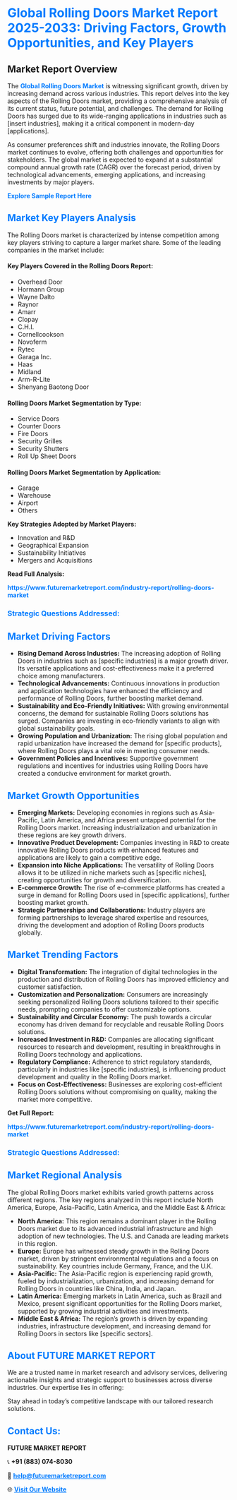 <h1 style="color: #007BFF;">Global Rolling Doors Market Report 2025-2033: Driving Factors, Growth Opportunities, and Key Players</h1>

<section id="overview">
<h2>Market Report Overview</h2>
<p>The <a href="https://www.futuremarketreport.com/industry-report/rolling-doors-market" style="color: #007BFF; text-decoration: none;"><strong>Global Rolling Doors Market</strong></a> is witnessing significant growth, driven by increasing demand across various industries. This report delves into the key aspects of the Rolling Doors market, providing a comprehensive analysis of its current status, future potential, and challenges. The demand for Rolling Doors has surged due to its wide-ranging applications in industries such as [insert industries], making it a critical component in modern-day [applications].</p>
<p>As consumer preferences shift and industries innovate, the Rolling Doors market continues to evolve, offering both challenges and opportunities for stakeholders. The global market is expected to expand at a substantial compound annual growth rate (CAGR) over the forecast period, driven by technological advancements, emerging applications, and increasing investments by major players.</p>
</section>

<section id="overview">
<p><a href="https://www.futuremarketreport.com/request-sample/reportId=56401" style="color: #007BFF; text-decoration: none;"><strong>Explore Sample Report Here</strong></a></p>
</section>

<section id="key-players">
<h2 style="color: #007BFF;">Market Key Players Analysis</h2>
<p>The Rolling Doors market is characterized by intense competition among key players striving to capture a larger market share. Some of the leading companies in the market include:</p>
<h4>Key Players Covered in the Rolling Doors Report:</h4>
<ul><li>Overhead Door</li><li>Hormann Group</li><li>Wayne Dalto</li><li>Raynor</li><li>Amarr</li><li>Clopay</li><li>C.H.I.</li><li>Cornellcookson</li><li>Novoferm</li><li>Rytec</li><li>Garaga Inc.</li><li>Haas</li><li>Midland</li><li>Arm-R-Lite</li><li>Shenyang Baotong Door</li></ul>
<h4>Rolling Doors Market Segmentation by Type:</h4>
<ul><li>Service Doors</li><li>Counter Doors</li><li>Fire Doors</li><li>Security Grilles</li><li>Security Shutters</li><li>Roll Up Sheet Doors</li></ul>

<h4>Rolling Doors Market Segmentation by Application:</h4>
<ul><li>Garage</li><li>Warehouse</li><li>Airport</li><li>Others</li></ul>
<p><strong>Key Strategies Adopted by Market Players:</strong></p>
<ul>
<li>Innovation and R&D</li>
<li>Geographical Expansion</li>
<li>Sustainability Initiatives</li>
<li>Mergers and Acquisitions</li>
</ul>
</section>

<section>
<p><strong>Read Full Analysis: </strong></p><a href="https://www.futuremarketreport.com/industry-report/rolling-doors-market" style="color: #007BFF; text-decoration: none;"><strong>https://www.futuremarketreport.com/industry-report/rolling-doors-market</strong></a>
<h3 style="color: #007BFF;">Strategic Questions Addressed:</h3>
</section>

<section id="driving-factors">
<h2 style="color: #007BFF;">Market Driving Factors</h2>
<ul>
<li><strong>Rising Demand Across Industries:</strong> The increasing adoption of Rolling Doors in industries such as [specific industries] is a major growth driver. Its versatile applications and cost-effectiveness make it a preferred choice among manufacturers.</li>
<li><strong>Technological Advancements:</strong> Continuous innovations in production and application technologies have enhanced the efficiency and performance of Rolling Doors, further boosting market demand.</li>
<li><strong>Sustainability and Eco-Friendly Initiatives:</strong> With growing environmental concerns, the demand for sustainable Rolling Doors solutions has surged. Companies are investing in eco-friendly variants to align with global sustainability goals.</li>
<li><strong>Growing Population and Urbanization:</strong> The rising global population and rapid urbanization have increased the demand for [specific products], where Rolling Doors plays a vital role in meeting consumer needs.</li>
<li><strong>Government Policies and Incentives:</strong> Supportive government regulations and incentives for industries using Rolling Doors have created a conducive environment for market growth.</li>
</ul>
</section>

<section id="growth-opportunities">
<h2 style="color: #007BFF;">Market Growth Opportunities</h2>
<ul>
<li><strong>Emerging Markets:</strong> Developing economies in regions such as Asia-Pacific, Latin America, and Africa present untapped potential for the Rolling Doors market. Increasing industrialization and urbanization in these regions are key growth drivers.</li>
<li><strong>Innovative Product Development:</strong> Companies investing in R&D to create innovative Rolling Doors products with enhanced features and applications are likely to gain a competitive edge.</li>
<li><strong>Expansion into Niche Applications:</strong> The versatility of Rolling Doors allows it to be utilized in niche markets such as [specific niches], creating opportunities for growth and diversification.</li>
<li><strong>E-commerce Growth:</strong> The rise of e-commerce platforms has created a surge in demand for Rolling Doors used in [specific applications], further boosting market growth.</li>
<li><strong>Strategic Partnerships and Collaborations:</strong> Industry players are forming partnerships to leverage shared expertise and resources, driving the development and adoption of Rolling Doors products globally.</li>
</ul>
</section>

<section id="trending-factors">
<h2 style="color: #007BFF;">Market Trending Factors</h2>
<ul>
<li><strong>Digital Transformation:</strong> The integration of digital technologies in the production and distribution of Rolling Doors has improved efficiency and customer satisfaction.</li>
<li><strong>Customization and Personalization:</strong> Consumers are increasingly seeking personalized Rolling Doors solutions tailored to their specific needs, prompting companies to offer customizable options.</li>
<li><strong>Sustainability and Circular Economy:</strong> The push towards a circular economy has driven demand for recyclable and reusable Rolling Doors solutions.</li>
<li><strong>Increased Investment in R&D:</strong> Companies are allocating significant resources to research and development, resulting in breakthroughs in Rolling Doors technology and applications.</li>
<li><strong>Regulatory Compliance:</strong> Adherence to strict regulatory standards, particularly in industries like [specific industries], is influencing product development and quality in the Rolling Doors market.</li>
<li><strong>Focus on Cost-Effectiveness:</strong> Businesses are exploring cost-efficient Rolling Doors solutions without compromising on quality, making the market more competitive.</li>
</ul>
</section>

<section>
<p><strong>Get Full Report: </strong></p><a href="https://www.futuremarketreport.com/industry-report/rolling-doors-market" style="color: #007BFF; text-decoration: none;"><strong>https://www.futuremarketreport.com/industry-report/rolling-doors-market</strong></a>
<h3 style="color: #007BFF;">Strategic Questions Addressed:</h3>
</section>


<section id="regional-analysis">
<h2 style="color: #007BFF;">Market Regional Analysis</h2>
<p>The global Rolling Doors market exhibits varied growth patterns across different regions. The key regions analyzed in this report include North America, Europe, Asia-Pacific, Latin America, and the Middle East & Africa:</p>
<ul>
<li><strong>North America:</strong> This region remains a dominant player in the Rolling Doors market due to its advanced industrial infrastructure and high adoption of new technologies. The U.S. and Canada are leading markets in this region.</li>
<li><strong>Europe:</strong> Europe has witnessed steady growth in the Rolling Doors market, driven by stringent environmental regulations and a focus on sustainability. Key countries include Germany, France, and the U.K.</li>
<li><strong>Asia-Pacific:</strong> The Asia-Pacific region is experiencing rapid growth, fueled by industrialization, urbanization, and increasing demand for Rolling Doors in countries like China, India, and Japan.</li>
<li><strong>Latin America:</strong> Emerging markets in Latin America, such as Brazil and Mexico, present significant opportunities for the Rolling Doors market, supported by growing industrial activities and investments.</li>
<li><strong>Middle East & Africa:</strong> The region’s growth is driven by expanding industries, infrastructure development, and increasing demand for Rolling Doors in sectors like [specific sectors].</li>
</ul>
</section>

<footer>
<h2 style="color: #007BFF;">About FUTURE MARKET REPORT</h2>
<p>We are a trusted name in market research and advisory services, delivering actionable insights and strategic support to businesses across diverse industries. Our expertise lies in offering:</p>

<p>Stay ahead in today’s competitive landscape with our tailored research solutions.</p>

<h2 style="color: #007BFF;">Contact Us:</h2>
<p><strong>FUTURE MARKET REPORT</strong></p>
<p>📞 <strong>+91 (883) 074-8030</strong></p>
<p>📧 <strong><a href="mailto:help@futuremarketreport.com" style="color: #007BFF;">help@futuremarketreport.com</a></strong></p>
<p>🌐 <strong><a href="https://www.futuremarketreport.com/" style="color: #007BFF;">Visit Our Website</a></strong></p>
</footer>
